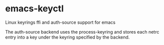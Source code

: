 # emacs-keyctl
Linux keyrings ffi and auth-source support for emacs

The auth-source backend uses the process-keyring and stores each netrc entry into a key under the keyring specified by the backend.
